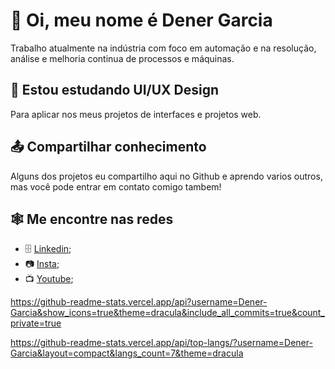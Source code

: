 <!---
- 👋 Hi, I’m @Dener-Garcia
- 👀 I’m interested in ...
- 🌱 I’m currently learning ...
- 💞️ I’m looking to collaborate on ...
- 📫 How to reach me ...


Dener-Garcia/Dener-Garcia is a ✨ special ✨ repository because its `README.md` (this file) appears on your GitHub profile.
You can click the Preview link to take a look at your changes.
--->
# 🤠 Oi, meu nome é Dener Garcia 
  Trabalho atualmente na indústria com foco em automação e na resolução, análise e melhoria continua de processos e máquinas.
## 📙 Estou estudando UI/UX Design 
  Para aplicar nos meus projetos de interfaces e projetos web.
## 📤 Compartilhar conhecimento
  Alguns dos projetos eu compartilho aqui no Github e aprendo varios outros, mas você pode entrar em contato comigo tambem!
## 🕸️ Me encontre nas redes
   * 🗄️ [Linkedin](https://www.linkedin.com/in/denergarcia/);
   * 📷 [Insta](https://www.instagram.com/m3dener/);
   * 📺 [Youtube](https://www.youtube.com/channel/UCTt8-o-ya6n25WtuYTj0hBw);
   
  https://github-readme-stats.vercel.app/api?username=Dener-Garcia&show_icons=true&theme=dracula&include_all_commits=true&count_private=true
  
  https://github-readme-stats.vercel.app/api/top-langs/?username=Dener-Garcia&layout=compact&langs_count=7&theme=dracula
